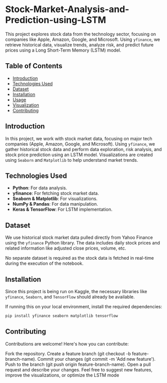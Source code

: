 # Stock-Market-Analysis-and-Prediction-using-LSTM
This project explores stock data from the technology sector, focusing on companies like Apple, Amazon, Google, and Microsoft. Using `yfinance`, we retrieve historical data, visualize trends, analyze risk, and predict future prices using a Long Short-Term Memory (LSTM) model.

## Table of Contents
- [Introduction](#introduction)
- [Technologies Used](#technologies-used)
- [Dataset](#dataset)
- [Installation](#installation)
- [Usage](#usage)
- [Visualization](#visualization)
- [Contributing](#contributing)

## Introduction
In this project, we work with stock market data, focusing on major tech companies (Apple, Amazon, Google, and Microsoft). Using `yfinance`, we gather historical stock data and perform data exploration, risk analysis, and stock price prediction using an LSTM model. Visualizations are created using `Seaborn` and `Matplotlib` to help understand market trends.

## Technologies Used
- **Python**: For data analysis.
- **yfinance**: For fetching stock market data.
- **Seaborn & Matplotlib**: For visualizations.
- **NumPy & Pandas**: For data manipulation.
- **Keras & TensorFlow**: For LSTM implementation.

## Dataset
We use historical stock market data pulled directly from Yahoo Finance using the `yfinance` Python library. The data includes daily stock prices and related information like adjusted close prices, volume, etc.

No separate dataset is required as the stock data is fetched in real-time during the execution of the notebook.
## Installation
Since this project is being run on Kaggle, the necessary libraries like `yfinance`, `Seaborn`, and `TensorFlow` should already be available.

If running this on your local environment, install the required dependencies:
```bash
pip install yfinance seaborn matplotlib tensorflow
```
## **Contributing**
Contributions are welcome! Here's how you can contribute:

Fork the repository.
Create a feature branch (git checkout -b feature-branch-name).
Commit your changes (git commit -m 'Add new feature').
Push to the branch (git push origin feature-branch-name).
Open a pull request and describe your changes.
Feel free to suggest new features, improve the visualizations, or optimize the LSTM mode
